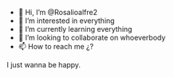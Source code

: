 - 👋 Hi, I’m @Rosalioalfre2
- 👀 I’m interested in everything
- 🌱 I’m currently learning everything
- 💞️ I’m looking to collaborate on whoeverbody 
- 📫 How to reach me ¿?

I just wanna be happy.

<!---
Rosalioalfre2/Rosalioalfre2 is a ✨ special ✨ repository because its `README.md` (this file) appears on your GitHub profile.
You can click the Preview link to take a look at your changes.
--->
